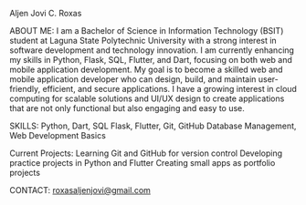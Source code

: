 Aljen Jovi C. Roxas

ABOUT ME:
I am a Bachelor of Science in Information Technology (BSIT) student at Laguna State Polytechnic University with a strong interest in software development and technology innovation. I am currently enhancing my skills in Python, Flask, SQL, Flutter, and Dart, focusing on both web and mobile application development. My goal is to become a skilled web and mobile application developer who can design, build, and maintain user-friendly, efficient, and secure applications. I have a growing interest in cloud computing for scalable solutions and UI/UX design to create applications that are not only functional but also engaging and easy to use.

SKILLS:
Python, Dart, SQL
Flask, Flutter, Git, GitHub
Database Management, Web Development Basics

Current Projects:
Learning Git and GitHub for version control
Developing practice projects in Python and Flutter
Creating small apps as portfolio projects

CONTACT:
roxasaljenjovi@gmail.com
